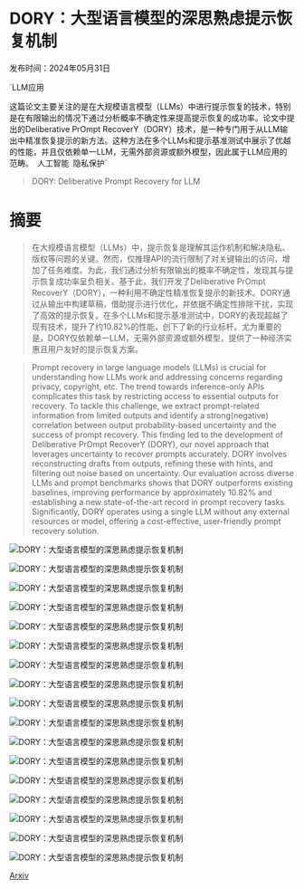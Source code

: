 # DORY：大型语言模型的深思熟虑提示恢复机制

发布时间：2024年05月31日

`LLM应用

这篇论文主要关注的是在大规模语言模型（LLMs）中进行提示恢复的技术，特别是在有限输出的情况下通过分析概率不确定性来提高提示恢复的成功率。论文中提出的Deliberative PrOmpt RecoverY（DORY）技术，是一种专门用于从LLM输出中精准恢复提示的新方法。这种方法在多个LLMs和提示基准测试中展示了优越的性能，并且仅依赖单一LLM，无需外部资源或额外模型，因此属于LLM应用的范畴。` `人工智能` `隐私保护`

> DORY: Deliberative Prompt Recovery for LLM

# 摘要

> 在大规模语言模型（LLMs）中，提示恢复是理解其运作机制和解决隐私、版权等问题的关键。然而，仅推理API的流行限制了对关键输出的访问，增加了任务难度。为此，我们通过分析有限输出的概率不确定性，发现其与提示恢复成功率呈负相关。基于此，我们开发了Deliberative PrOmpt RecoverY（DORY），一种利用不确定性精准恢复提示的新技术。DORY通过从输出中构建草稿，借助提示进行优化，并依据不确定性排除干扰，实现了高效的提示恢复。在多个LLMs和提示基准测试中，DORY的表现超越了现有技术，提升了约10.82%的性能，创下了新的行业标杆。尤为重要的是，DORY仅依赖单一LLM，无需外部资源或额外模型，提供了一种经济实惠且用户友好的提示恢复方案。

> Prompt recovery in large language models (LLMs) is crucial for understanding how LLMs work and addressing concerns regarding privacy, copyright, etc. The trend towards inference-only APIs complicates this task by restricting access to essential outputs for recovery. To tackle this challenge, we extract prompt-related information from limited outputs and identify a strong(negative) correlation between output probability-based uncertainty and the success of prompt recovery. This finding led to the development of Deliberative PrOmpt RecoverY (DORY), our novel approach that leverages uncertainty to recover prompts accurately. DORY involves reconstructing drafts from outputs, refining these with hints, and filtering out noise based on uncertainty. Our evaluation across diverse LLMs and prompt benchmarks shows that DORY outperforms existing baselines, improving performance by approximately 10.82% and establishing a new state-of-the-art record in prompt recovery tasks. Significantly, DORY operates using a single LLM without any external resources or model, offering a cost-effective, user-friendly prompt recovery solution.

![DORY：大型语言模型的深思熟虑提示恢复机制](../../../paper_images/2405.20657/x1.png)

![DORY：大型语言模型的深思熟虑提示恢复机制](../../../paper_images/2405.20657/x2.png)

![DORY：大型语言模型的深思熟虑提示恢复机制](../../../paper_images/2405.20657/x3.png)

![DORY：大型语言模型的深思熟虑提示恢复机制](../../../paper_images/2405.20657/x4.png)

![DORY：大型语言模型的深思熟虑提示恢复机制](../../../paper_images/2405.20657/x5.png)

![DORY：大型语言模型的深思熟虑提示恢复机制](../../../paper_images/2405.20657/x6.png)

![DORY：大型语言模型的深思熟虑提示恢复机制](../../../paper_images/2405.20657/x7.png)

![DORY：大型语言模型的深思熟虑提示恢复机制](../../../paper_images/2405.20657/x8.png)

![DORY：大型语言模型的深思熟虑提示恢复机制](../../../paper_images/2405.20657/x9.png)

![DORY：大型语言模型的深思熟虑提示恢复机制](../../../paper_images/2405.20657/x10.png)

![DORY：大型语言模型的深思熟虑提示恢复机制](../../../paper_images/2405.20657/x11.png)

![DORY：大型语言模型的深思熟虑提示恢复机制](../../../paper_images/2405.20657/x12.png)

![DORY：大型语言模型的深思熟虑提示恢复机制](../../../paper_images/2405.20657/x13.png)

![DORY：大型语言模型的深思熟虑提示恢复机制](../../../paper_images/2405.20657/x14.png)

![DORY：大型语言模型的深思熟虑提示恢复机制](../../../paper_images/2405.20657/x15.png)

![DORY：大型语言模型的深思熟虑提示恢复机制](../../../paper_images/2405.20657/alpaca-tasks.png)

![DORY：大型语言模型的深思熟虑提示恢复机制](../../../paper_images/2405.20657/x16.png)

[Arxiv](https://arxiv.org/abs/2405.20657)